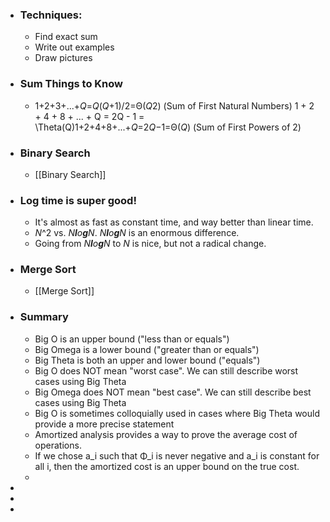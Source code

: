 - ### Techniques:
	- Find exact sum
	- Write out examples
	- Draw pictures
- ### Sum Things to Know
	- 1+2+3+...+*Q*=*Q*(*Q*+1)/2=Θ(*Q*​2​​) (Sum of First Natural Numbers)
	  1 + 2 + 4 + 8 + ... + Q = 2Q - 1 = \Theta(Q)1+2+4+8+...+*Q*=2*Q*−1=Θ(*Q*) (Sum of First Powers of 2)
- ### Binary Search
	- [[Binary Search]]
- ### Log time is super good!
	- It's almost as fast as constant time, and way better than linear time.
	- *N*​^2​​ vs. *N**l**o**g**N*. *N**l**o**g**N* is an enormous difference.
	- Going from *N**l**o**g**N* to *N* is nice, but not a radical change.
- ### Merge Sort
	- [[Merge Sort]]
- ### Summary
	- Big O is an upper bound ("less than or equals")
	- Big Omega is a lower bound ("greater than or equals")
	- Big Theta is both an upper and lower bound ("equals")
	- Big O does NOT mean "worst case". We can still describe worst cases using Big Theta
	- Big Omega does NOT mean "best case". We can still describe best cases using Big Theta
	- Big O is sometimes colloquially used in cases where Big Theta would provide a more precise statement
	- Amortized analysis provides a way to prove the average cost of operations.
	- If we chose a_i​​ such that Φ​_i​​ is never negative and a_i​​ is constant for all i, then the amortized cost is an upper bound on the true cost.
	-
-
-
-